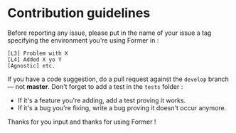 # Contribution guidelines

Before reporting any issue, please put in the name of your issue a tag specifying the environment you're using Former in :

    [L3] Problem with X
    [L4] Added X yo Y
    [Agnostic] etc.

If you have a code suggestion, do a pull request against the `develop` branch — not **master**.
Don't forget to add a test in the `tests` folder : 
- If it's a feature you're adding, add a test proving it works.
- If it's a bug you're fixing, write a bug proving it doesn't occur anymore.

Thanks for you input and thanks for using Former !
